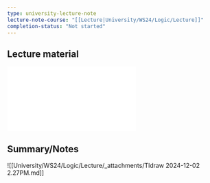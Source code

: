 ```yaml
---
type: university-lecture-note
lecture-note-course: "[[Lecture|University/WS24/Logic/Lecture]]"
completion-status: "Not started"
---
```

## Lecture material
![](_attachments/fob1.pdf)
## Summary/Notes
![[University/WS24/Logic/Lecture/_attachments/Tldraw 2024-12-02 2.27PM.md]]